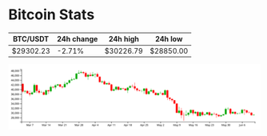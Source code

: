 # Bitcoin Stats

BTC/USDT|24h change|24h high|24h low|
|---|---|---|---|
|$29302.23|-2.71%|$30226.79|$28850.00|

<img src="./chart.svg">
